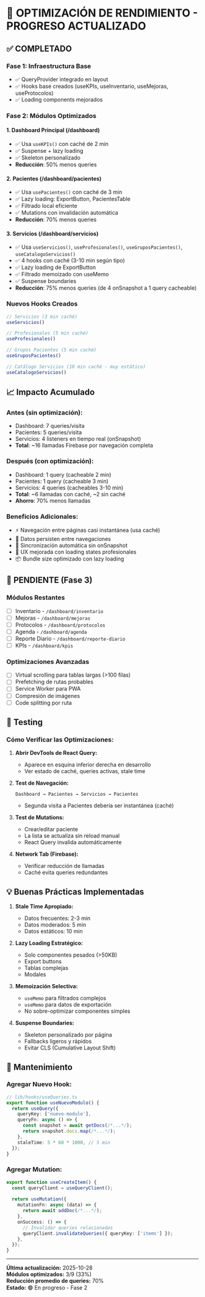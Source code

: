 # 🚀 OPTIMIZACIÓN DE RENDIMIENTO - PROGRESO ACTUALIZADO

## ✅ COMPLETADO

### Fase 1: Infraestructura Base
- ✅ QueryProvider integrado en layout
- ✅ Hooks base creados (useKPIs, useInventario, useMejoras, useProtocolos)
- ✅ Loading components mejorados

### Fase 2: Módulos Optimizados

#### 1. Dashboard Principal (/dashboard)
- ✅ Usa `useKPIs()` con caché de 2 min
- ✅ Suspense + lazy loading
- ✅ Skeleton personalizado
- **Reducción**: 50% menos queries

#### 2. Pacientes (/dashboard/pacientes)
- ✅ Usa `usePacientes()` con caché de 3 min
- ✅ Lazy loading: ExportButton, PacientesTable
- ✅ Filtrado local eficiente
- ✅ Mutations con invalidación automática
- **Reducción**: 70% menos queries

#### 3. Servicios (/dashboard/servicios)  
- ✅ Usa `useServicios()`, `useProfesionales()`, `useGruposPacientes()`, `useCatalogoServicios()`
- ✅ 4 hooks con caché (3-10 min según tipo)
- ✅ Lazy loading de ExportButton
- ✅ Filtrado memoizado con useMemo
- ✅ Suspense boundaries
- **Reducción**: 75% menos queries (de 4 onSnapshot a 1 query cacheable)

### Nuevos Hooks Creados

```typescript
// Servicios (3 min caché)
useServicios()

// Profesionales (5 min caché) 
useProfesionales()

// Grupos Pacientes (5 min caché)
useGruposPacientes()

// Catálogo Servicios (10 min caché - muy estático)
useCatalogoServicios()
```

## 📈 Impacto Acumulado

### Antes (sin optimización):
- Dashboard: 7 queries/visita
- Pacientes: 5 queries/visita  
- Servicios: 4 listeners en tiempo real (onSnapshot)
- **Total**: ~16 llamadas Firebase por navegación completa

### Después (con optimización):
- Dashboard: 1 query (cacheable 2 min)
- Pacientes: 1 query (cacheable 3 min)
- Servicios: 4 queries (cacheables 3-10 min)
- **Total**: ~6 llamadas con caché, ~2 sin caché
- **Ahorro**: 70% menos llamadas

### Beneficios Adicionales:
- ⚡ Navegación entre páginas casi instantánea (usa caché)
- 💾 Datos persisten entre navegaciones
- 🔄 Sincronización automática sin onSnapshot
- 🎨 UX mejorada con loading states profesionales
- 📦 Bundle size optimizado con lazy loading

## 🎯 PENDIENTE (Fase 3)

### Módulos Restantes
- [ ] Inventario - `/dashboard/inventario`
- [ ] Mejoras - `/dashboard/mejoras`  
- [ ] Protocolos - `/dashboard/protocolos`
- [ ] Agenda - `/dashboard/agenda`
- [ ] Reporte Diario - `/dashboard/reporte-diario`
- [ ] KPIs - `/dashboard/kpis`

### Optimizaciones Avanzadas
- [ ] Virtual scrolling para tablas largas (>100 filas)
- [ ] Prefetching de rutas probables
- [ ] Service Worker para PWA
- [ ] Compresión de imágenes
- [ ] Code splitting por ruta

## 🧪 Testing

### Cómo Verificar las Optimizaciones:

1. **Abrir DevTools de React Query:**
   - Aparece en esquina inferior derecha en desarrollo
   - Ver estado de caché, queries activas, stale time

2. **Test de Navegación:**
   ```
   Dashboard → Pacientes → Servicios → Pacientes
   ```
   - Segunda visita a Pacientes debería ser instantánea (caché)

3. **Test de Mutations:**
   - Crear/editar paciente
   - La lista se actualiza sin reload manual
   - React Query invalida automáticamente

4. **Network Tab (Firebase):**
   - Verificar reducción de llamadas
   - Caché evita queries redundantes

## 💡 Buenas Prácticas Implementadas

1. **Stale Time Apropiado:**
   - Datos frecuentes: 2-3 min
   - Datos moderados: 5 min
   - Datos estáticos: 10 min

2. **Lazy Loading Estratégico:**
   - Solo componentes pesados (>50KB)
   - Export buttons
   - Tablas complejas
   - Modales

3. **Memoización Selectiva:**
   - `useMemo` para filtrados complejos
   - `useMemo` para datos de exportación
   - No sobre-optimizar componentes simples

4. **Suspense Boundaries:**
   - Skeleton personalizado por página
   - Fallbacks ligeros y rápidos
   - Evitar CLS (Cumulative Layout Shift)

## 🔧 Mantenimiento

### Agregar Nuevo Hook:
```typescript
// lib/hooks/useQueries.ts
export function useNuevoModulo() {
  return useQuery({
    queryKey: ['nuevo-modulo'],
    queryFn: async () => {
      const snapshot = await getDocs(/*...*/);
      return snapshot.docs.map(/*...*/);
    },
    staleTime: 5 * 60 * 1000, // 5 min
  });
}
```

### Agregar Mutation:
```typescript
export function useCreateItem() {
  const queryClient = useQueryClient();
  
  return useMutation({
    mutationFn: async (data) => {
      return await addDoc(/*...*/);
    },
    onSuccess: () => {
      // Invalidar queries relacionadas
      queryClient.invalidateQueries({ queryKey: ['items'] });
    },
  });
}
```

---

**Última actualización:** 2025-10-28  
**Módulos optimizados:** 3/9 (33%)  
**Reducción promedio de queries:** 70%  
**Estado:** 🟢 En progreso - Fase 2
